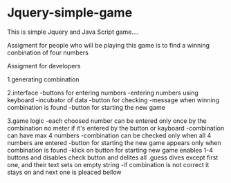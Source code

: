 # Jquery-simple-game
 This is simple Jquery and Java Script game....
 
 Assigment for people who will be playing this game is to find a winning conbination of four numbers
 
 Assigment for developers 
 
 1.generating combination
 
 2.interface
  -buttons for entering numbers
  -entering numbers using keyboard
  -incubator of data
  -button for checking
  -message when winning combination is found
  -button for starting the new game
  
  3.game logic
  -each choosed number can be entered only once by the combination no meter if it's entered by the button or kayboard
  -combination can have max 4 numbers
  -combination can be checked only when all 4 numbers are entered
  -button for starting the new game appears only when combination is found 
  -klick on button for starting new game enables 1-4 buttons and disables check button and delites all .guess dives except first one, and their text sets on empty string
  -if combination is not correct it stays on and next one is pleaced bellow 